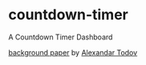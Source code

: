 # countdown-timer

A Countdown Timer Dashboard

[background paper](https://unsplash.com/photos/AMzC2RVurO4) by [Alexandar Todov](https://unsplash.com/@alexandar_todov)
